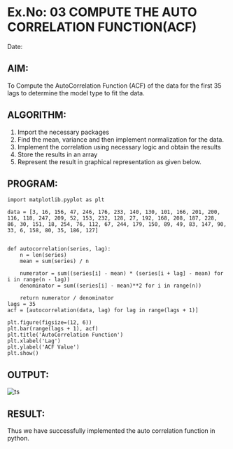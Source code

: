 # Ex.No: 03   COMPUTE THE AUTO CORRELATION FUNCTION(ACF)

Date: 

## AIM:
To Compute the AutoCorrelation Function (ACF) of the data for the first 35 lags to determine the model
type to fit the data.

## ALGORITHM:
1. Import the necessary packages
2. Find the mean, variance and then implement normalization for the data.
3. Implement the correlation using necessary logic and obtain the results
4. Store the results in an array
5. Represent the result in graphical representation as given below.
 
## PROGRAM:
```
import matplotlib.pyplot as plt

data = [3, 16, 156, 47, 246, 176, 233, 140, 130, 101, 166, 201, 200, 116, 118, 247, 209, 52, 153, 232, 128, 27, 192, 168, 208, 187, 228, 86, 30, 151, 18, 254, 76, 112, 67, 244, 179, 150, 89, 49, 83, 147, 90, 33, 6, 158, 80, 35, 186, 127]


def autocorrelation(series, lag):
    n = len(series)
    mean = sum(series) / n
    
    numerator = sum((series[i] - mean) * (series[i + lag] - mean) for i in range(n - lag))
    denominator = sum((series[i] - mean)**2 for i in range(n))
    
    return numerator / denominator  
lags = 35
acf = [autocorrelation(data, lag) for lag in range(lags + 1)]

plt.figure(figsize=(12, 6))
plt.bar(range(lags + 1), acf)
plt.title('AutoCorrelation Function')
plt.xlabel('Lag')
plt.ylabel('ACF Value')
plt.show()
```

## OUTPUT:
![ts](https://github.com/Ishu-Vasanth/TSA_EXP3/assets/94154614/aada8673-6e8e-4253-b7cd-df9c3f70dccc)

## RESULT:
Thus we have successfully implemented the auto correlation function in python.

